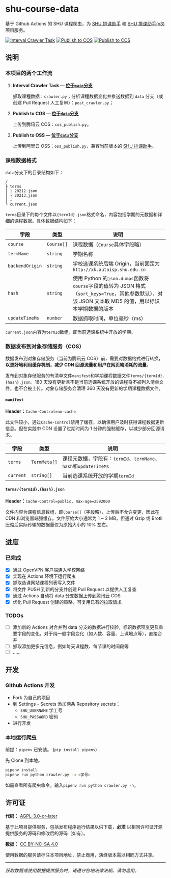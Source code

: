 # shu-course-data

基于 Github Actions 的 SHU 课程爬虫，为 [SHU 排课助手](https://github.com/shuosc/shu-scheduling-helper) 和 [SHU 排课助手(v3)](https://github.com/shuosc/shu-scheduling-helper/tree/v3) 项目服务。

[![Interval Crawler Task](https://github.com/ZKLlab/shu-course-data/actions/workflows/interval-crawler-task.yml/badge.svg?branch=main)](https://github.com/ZKLlab/shu-course-data/actions/workflows/interval-crawler-task.yml)
[![Publish to COS](https://github.com/ZKLlab/shu-course-data/actions/workflows/publish-to-cos.yml/badge.svg?branch=data)](https://github.com/ZKLlab/shu-course-data/actions/workflows/publish-to-cos.yml)
[![Publish to COS](https://github.com/ZKLlab/shu-course-data/actions/workflows/publish-to-oss.yml/badge.svg?branch=data)](https://github.com/ZKLlab/shu-course-data/actions/workflows/publish-to-oss.yml)

## 说明

### 本项目的两个工作流

1. **Interval Crawler Task —
   [位于`main`分支](https://github.com/ZKLlab/shu-course-data/blob/main/.github/workflows/interval-crawler-task.yml)**

   抓取课程数据：`crawler.py`；分析课程数据变化并推送数据到 `data` 分支（或创建 Pull Request 人工复审）：`post_crawler.py`；

2. **Publish to COS —
   [位于`data`分支](https://github.com/ZKLlab/shu-course-data/blob/data/.github/workflows/publish-to-cos.yml)**

   上传到腾讯云 COS：`cos_publish.py`。

3. **Publish to OSS —
   [位于`data`分支](https://github.com/ZKLlab/shu-course-data/blob/data/.github/workflows/publish-to-oss.yml)**

   上传到阿里云 OSS：`oss_publish.py`，兼容当前版本的 [SHU 排课助手](https://github.com/shuosc/shu-scheduling-helper)。

### 课程数据格式

`data`分支下的目录结构如下：

```
/
├ terms
│ ├ 20212.json
│ ├ 20213.json
│ …
└ current.json
```

`terms`目录下的每个文件以`{termId}.json`格式命名，内容包括学期的元数据和详细的课程数据。具体数据结构如下：

| 字段              | 类型         | 说明                                                                                                        |
|-----------------|------------|-----------------------------------------------------------------------------------------------------------|
| `course`        | `Course[]` | 课程数据（`Course`具体字段略）                                                                                       |
| `termName`      | `string`   | 学期名称                                                                                                      |
| `backendOrigin` | `string`   | 学校选课系统后端 Origin，当前固定为 `http://xk.autoisp.shu.edu.cn`                                                      |
| `hash`          | `string`   | 使用 Python 的`json.dumps`函数将`course`字段的值转为 JSON 格式（`sort_keys=True`，其他参数默认），对该 JSON 文本取 MD5 的值，用以标识本学期数据的版本 |
| `updateTimeMs`  | `number`   | 数据抓取时间，单位毫秒（ms）                                                                                           |

`current.json`内容为`termId`数组，即当前选课系统中开放的学期。

### 数据发布到对象存储服务（COS）

数据发布到对象存储服务（当前为腾讯云 COS）前，需要对数据格式进行转换，**以更好地利用缓存机制，减少 CDN 回源流量和用户在网页端消耗的流量**。

发布到对象存储服务的有清单文件`manifest`和学期课程数据文件`terms/{termId}.{hash}.json`。180 天没有更新且不是当前选课系统开放的课程将不被列入清单文件，也不会被上传。对象存储服务会清理 360
天没有更新的学期课程数据文件。

#### `manifest`

**Header：**`Cache-Control=no-cache`

此文件较小，通过`Cache-Control`禁用了缓存，以确保用户及时获得课程数据更新信息。但在实践中 CDN 设置了过期时间为 1 分钟的强制缓存，以减少部分回源请求。

| 字段        | 类型           | 说明                                                  |
|-----------|--------------|-----------------------------------------------------|
| `terms`   | `TermMeta[]` | 课程元数据，字段有：`termId`、`termName`、`hash`和`updateTimeMs` |
| `current` | `string[]`   | 当前选课系统开放的学期`termId`                                 |

#### `terms/{termId}.{hash}.json`

**Header：**`Cache-Control=public, max-age=2592000`

文件内容为课程信息数组，即`Course[]`（字段略），上传后不允许变更，因此在 CDN 和浏览器端强缓存。文件原始大小通常为 1 ~ 2 MB，但通过 Gzip 或 Brotli 压缩后实际传输的数据量仅为原始大小的 10% 左右。

## 进度

### 已完成

- [x] 通过 OpenVPN 客户端连入学校网络
- [x] 实现在 Actions 环境下运行爬虫
- [x] 抓取选课网站课程列表写入文件
- [x] 将文件 PUSH 到新的分支并创建 Pull Request 以提供人工复查
- [x] 通过 Actions 自动将 data 分支数据上传到腾讯云 COS
- [x] 优化 Pull Request 创建的策略，可复用已有的拉取请求

### TODOs

- [ ] 添加新的 Actions 对合并到 data 分支的数据进行校验，标识数据项变更及重要字段的变化，对于纯一般字段变化（如人数、容量、上课地点等），直接合并
- [ ] 抓取添加更多元信息，例如每天课程数、每节课的时间段等
- [ ] ……

## 开发

### Github Actions 开发

- Fork 为自己的项目
- 到 Settings - Secrets 添加两条 Repository secrets：
    - `SHU_USERNAME` 学工号
    - `SHU_PASSWORD` 密码
- 进行开发

### 本地运行爬虫

前提：`pipenv` 已安装。 (`pip install pipenv`)

先 Clone 到本地。

```bash
pipenv install
pipenv run python crawler.py -u <学号>
```

如需查看所有爬虫命令，输入`pipenv run python crawler.py -h`。

## 许可证

**代码：** [AGPL-3.0-or-later](https://github.com/ZKLlab/shu-course-data/main/LICENSE)

基于此项目提供服务，包括发布程序运行结果以供下载，**必须**
以相同许可证开源提供服务的源码和修改后的源码（如有）。

**数据：** [CC BY-NC-SA 4.0](https://creativecommons.org/licenses/by-nc-sa/4.0/)

使用数据的服务请标注本项目地址，禁止商用，演绎版本需以相同方式共享。

---

*获取数据或使用数据提供服务时，请遵守各地法律法规。请勿滥用。*
